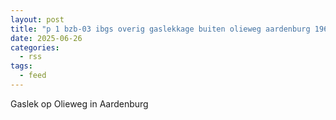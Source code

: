 ```yaml
---
layout: post
title: "p 1 bzb-03 ibgs overig gaslekkage buiten olieweg aardenburg 196535 196595"
date: 2025-06-26
categories: 
  - rss
tags: 
  - feed
---
```


Gaslek op Olieweg in Aardenburg
